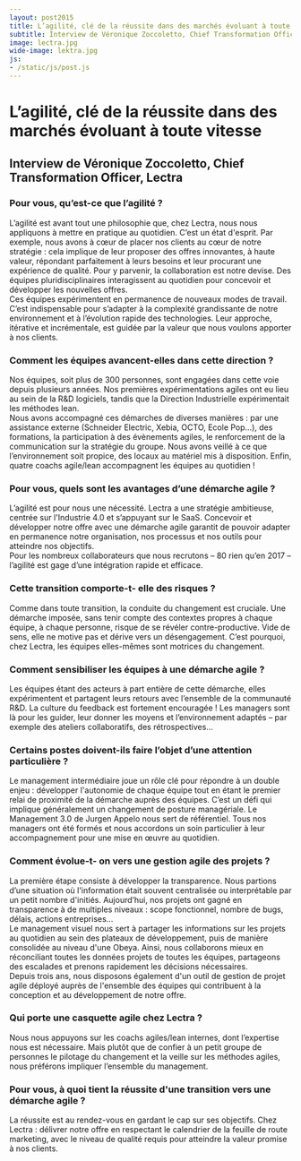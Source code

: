 ```yaml
---
layout: post2015
title: L’agilité, clé de la réussite dans des marchés évoluant à toute vitesse
subtitle: Interview de Véronique Zoccoletto, Chief Transformation Officer, Lectra
image: lectra.jpg
wide-image: lektra.jpg
js:
- /static/js/post.js
---
```

# L’agilité, clé de la réussite dans des marchés évoluant à toute vitesse
                                                                               
## Interview de Véronique Zoccoletto, Chief Transformation Officer, Lectra                                                                               

### Pour vous, qu’est-ce que l’agilité ?

L’agilité est avant tout une philosophie que, chez Lectra, nous nous appliquons à mettre en pratique au quotidien.
C’est un état d'esprit. Par exemple, nous avons à cœur de placer nos clients au cœur de notre stratégie : cela
implique de leur proposer des offres innovantes, à haute valeur, répondant parfaitement à leurs besoins et leur
procurant une expérience de qualité. Pour y parvenir, la collaboration est notre devise. Des équipes pluridisciplinaires
interagissent au quotidien pour concevoir et développer les nouvelles offres.       
Ces équipes expérimentent en permanence de nouveaux modes de travail. C’est indispensable pour s’adapter à la
complexité grandissante de notre environnement et à l’évolution rapide des technologies. Leur approche, itérative et
incrémentale, est guidée par la valeur que nous voulons apporter à nos clients.

### Comment les équipes avancent-elles dans cette direction ?

Nos équipes, soit plus de 300 personnes, sont engagées dans cette voie depuis plusieurs années. Nos premières
expérimentations agiles ont eu lieu au sein de la R&D logiciels, tandis que la Direction Industrielle expérimentait les
méthodes lean.    
Nous avons accompagné ces démarches de diverses manières : par une assistance externe (Schneider Electric,
Xebia, OCTO, Ecole Pop…), des formations, la participation à des évènements agiles, le renforcement de la
communication sur la stratégie du groupe. Nous avons veillé à ce que l’environnement soit propice, des locaux au
matériel mis à disposition. Enfin, quatre coachs agile/lean accompagnent les équipes au quotidien !

### Pour vous, quels sont les avantages d’une démarche agile ?
                             
L’agilité est pour nous une nécessité. Lectra a une stratégie ambitieuse, centrée sur l'Industrie 4.0 et s’appuyant sur le
SaaS. Concevoir et développer notre offre avec une démarche agile garantit de pouvoir adapter en permanence notre
organisation, nos processus et nos outils pour atteindre nos objectifs.                   
Pour les nombreux collaborateurs que nous recrutons – 80 rien qu’en 2017 – l’agilité est gage d’une intégration rapide
et efficace.

### Cette transition comporte-t- elle des risques ?

Comme dans toute transition, la conduite du changement est cruciale. Une démarche imposée, sans tenir compte des
contextes propres à chaque équipe, à chaque personne, risque de se révéler contre-productive. Vide de sens, elle ne
motive pas et dérive vers un désengagement. C’est pourquoi, chez Lectra, les équipes elles-mêmes sont motrices du
changement.

### Comment sensibiliser les équipes à une démarche agile ? 

Les équipes étant des acteurs à part entière de cette démarche, elles expérimentent et partagent leurs retours avec
l’ensemble de la communauté R&D. La culture du feedback est fortement encouragée ! Les managers sont là pour les
guider, leur donner les moyens et l’environnement adaptés – par exemple des ateliers collaboratifs, des
rétrospectives… 

### Certains postes doivent-ils faire l’objet d’une attention particulière ?

Le management intermédiaire joue un rôle clé pour répondre à un double enjeu : développer l'autonomie de chaque
équipe tout en étant le premier relai de proximité de la démarche auprès des équipes. C’est un défi qui implique
généralement un changement de posture managériale. Le Management 3.0 de Jurgen Appelo nous sert de
référentiel. Tous nos managers ont été formés et nous accordons un soin particulier à leur accompagnement pour une
mise en œuvre au quotidien.

### Comment évolue-t- on vers une gestion agile des projets ?

La première étape consiste à développer la transparence. Nous partions d’une situation où l'information était souvent
centralisée ou interprétable par un petit nombre d'initiés. Aujourd’hui, nos projets ont gagné en transparence à de
multiples niveaux : scope fonctionnel, nombre de bugs, délais, actions entreprises...         
Le management visuel nous sert à partager les informations sur les projets au quotidien au sein des plateaux de
développement, puis de manière consolidée au niveau d'une Obeya. Ainsi, nous collaborons mieux en réconciliant
toutes les données projets de toutes les équipes, partageons des escalades et prenons rapidement les décisions
nécessaires.       
Depuis trois ans, nous disposons également d'un outil de gestion de projet agile déployé auprès de l'ensemble des
équipes qui contribuent à la conception et au développement de notre offre.

### Qui porte une casquette agile chez Lectra ?

Nous nous appuyons sur les coachs agiles/lean internes, dont l’expertise nous est nécessaire. Mais plutôt que de
confier à un petit groupe de personnes le pilotage du changement et la veille sur les méthodes agiles, nous préférons
impliquer l’ensemble du management.       

### Pour vous, à quoi tient la réussite d'une transition vers une démarche agile ?

La réussite est au rendez-vous en gardant le cap sur ses objectifs. Chez Lectra : délivrer notre offre en respectant le
calendrier de la feuille de route marketing, avec le niveau de qualité requis pour atteindre la valeur promise à nos
clients.
                                                                               